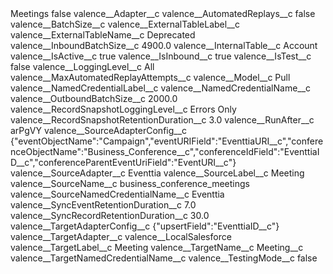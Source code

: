 <?xml version="1.0" encoding="UTF-8"?>
<CustomMetadata xmlns="http://soap.sforce.com/2006/04/metadata" xmlns:xsi="http://www.w3.org/2001/XMLSchema-instance" xmlns:xsd="http://www.w3.org/2001/XMLSchema">
    <label>Meetings</label>
    <protected>false</protected>
    <values>
        <field>valence__Adapter__c</field>
        <value xsi:nil="true"/>
    </values>
    <values>
        <field>valence__AutomatedReplays__c</field>
        <value xsi:type="xsd:boolean">false</value>
    </values>
    <values>
        <field>valence__BatchSize__c</field>
        <value xsi:nil="true"/>
    </values>
    <values>
        <field>valence__ExternalTableLabel__c</field>
        <value xsi:nil="true"/>
    </values>
    <values>
        <field>valence__ExternalTableName__c</field>
        <value xsi:type="xsd:string">Deprecated</value>
    </values>
    <values>
        <field>valence__InboundBatchSize__c</field>
        <value xsi:type="xsd:double">4900.0</value>
    </values>
    <values>
        <field>valence__InternalTable__c</field>
        <value xsi:type="xsd:string">Account</value>
    </values>
    <values>
        <field>valence__IsActive__c</field>
        <value xsi:type="xsd:boolean">true</value>
    </values>
    <values>
        <field>valence__IsInbound__c</field>
        <value xsi:type="xsd:boolean">true</value>
    </values>
    <values>
        <field>valence__IsTest__c</field>
        <value xsi:type="xsd:boolean">false</value>
    </values>
    <values>
        <field>valence__LoggingLevel__c</field>
        <value xsi:type="xsd:string">All</value>
    </values>
    <values>
        <field>valence__MaxAutomatedReplayAttempts__c</field>
        <value xsi:nil="true"/>
    </values>
    <values>
        <field>valence__Model__c</field>
        <value xsi:type="xsd:string">Pull</value>
    </values>
    <values>
        <field>valence__NamedCredentialLabel__c</field>
        <value xsi:nil="true"/>
    </values>
    <values>
        <field>valence__NamedCredentialName__c</field>
        <value xsi:nil="true"/>
    </values>
    <values>
        <field>valence__OutboundBatchSize__c</field>
        <value xsi:type="xsd:double">2000.0</value>
    </values>
    <values>
        <field>valence__RecordSnapshotLoggingLevel__c</field>
        <value xsi:type="xsd:string">Errors Only</value>
    </values>
    <values>
        <field>valence__RecordSnapshotRetentionDuration__c</field>
        <value xsi:type="xsd:double">3.0</value>
    </values>
    <values>
        <field>valence__RunAfter__c</field>
        <value xsi:type="xsd:string">arPgVY</value>
    </values>
    <values>
        <field>valence__SourceAdapterConfig__c</field>
        <value xsi:type="xsd:string">{&quot;eventObjectName&quot;:&quot;Campaign&quot;,&quot;eventURIField&quot;:&quot;EventtiaURI__c&quot;,&quot;conferenceObjectName&quot;:&quot;Business_Conference__c&quot;,&quot;conferenceIdField&quot;:&quot;EventtiaID__c&quot;,&quot;conferenceParentEventUriField&quot;:&quot;EventURI__c&quot;}</value>
    </values>
    <values>
        <field>valence__SourceAdapter__c</field>
        <value xsi:type="xsd:string">Eventtia</value>
    </values>
    <values>
        <field>valence__SourceLabel__c</field>
        <value xsi:type="xsd:string">Meeting</value>
    </values>
    <values>
        <field>valence__SourceName__c</field>
        <value xsi:type="xsd:string">business_conference_meetings</value>
    </values>
    <values>
        <field>valence__SourceNamedCredentialName__c</field>
        <value xsi:type="xsd:string">Eventtia</value>
    </values>
    <values>
        <field>valence__SyncEventRetentionDuration__c</field>
        <value xsi:type="xsd:double">7.0</value>
    </values>
    <values>
        <field>valence__SyncRecordRetentionDuration__c</field>
        <value xsi:type="xsd:double">30.0</value>
    </values>
    <values>
        <field>valence__TargetAdapterConfig__c</field>
        <value xsi:type="xsd:string">{&quot;upsertField&quot;:&quot;EventtiaID__c&quot;}</value>
    </values>
    <values>
        <field>valence__TargetAdapter__c</field>
        <value xsi:type="xsd:string">valence__LocalSalesforce</value>
    </values>
    <values>
        <field>valence__TargetLabel__c</field>
        <value xsi:type="xsd:string">Meeting</value>
    </values>
    <values>
        <field>valence__TargetName__c</field>
        <value xsi:type="xsd:string">Meeting__c</value>
    </values>
    <values>
        <field>valence__TargetNamedCredentialName__c</field>
        <value xsi:nil="true"/>
    </values>
    <values>
        <field>valence__TestingMode__c</field>
        <value xsi:type="xsd:boolean">false</value>
    </values>
</CustomMetadata>
